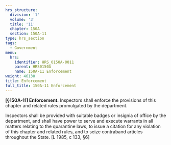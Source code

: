```yaml
---
hrs_structure:
  division: '1'
  volume: '3'
  title: '11'
  chapter: 150A
  section: 150A-11
type: hrs_section
tags:
  - Government
menu:
  hrs:
    identifier: HRS_0150A-0011
    parent: HRS0150A
    name: 150A-11 Enforcement
weight: 46130
title: Enforcement
full_title: 150A-11 Enforcement
---
```

**[§150A-11] Enforcement.** Inspectors shall enforce the provisions of this chapter and related rules promulgated by the department.

Inspectors shall be provided with suitable badges or insignia of office by the department, and shall have power to serve and execute warrants in all matters relating to the quarantine laws, to issue a citation for any violation of this chapter and related rules, and to seize contraband articles throughout the State. [L 1985, c 133, §6]